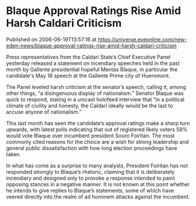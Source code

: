 # Blaque Approval Ratings Rise Amid Harsh Caldari Criticism
Published on 2006-06-19T13:57:16 at https://universe.eveonline.com/new-eden-news/blaque-approval-ratings-rise-amid-harsh-caldari-criticism

Press representatives from the Caldari State’s Chief Executive Panel yesterday released a statement on incendiary speeches held in the past month by Gallente presidential hopeful Mentas Blaque, in particular the candidate's May 16 speech at the Gallente Prime city of Hueromont.   
  
The Panel leveled harsh criticism at the senator’s speech, calling it, among other things, “a disingenuous display of nationalism.” Senator Blaque was quick to respond, stating in a unicast holofeed interview that “in a political climate of civility and honesty, the Caldari ideally would be the last to accuse anyone of nationalism.”   
  
This last month has seen the candidate’s approval ratings make a sharp turn upwards, with latest polls indicating that out of registered likely voters 58% would vote Blaque over incumbent president Souro Foiritan. The most commonly cited reasons for the choice are a wish for strong leadership and general public dissatisfaction with how long election proceedings have taken.   
  
In what has come as a surprise to many analysts, President Foiritan has not responded strongly to Blaque’s rhetoric, claiming that it is deliberately incendiary and designed only to provoke a response intended to paint opposing stances in a negative manner. It is not known at this point whether he intends to give replies to Blaque’s statements, some of which have veered directly into the realm of ad hominem attacks against the incumbent.
